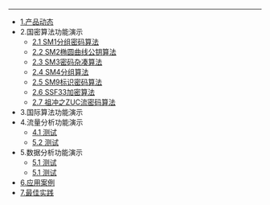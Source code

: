 ---
* [1.产品动态](/_pages/01chapindongtai.md)
* 2.国密算法功能演示
	* [2.1 SM1分组密码算法](/_pages/SM1.md)
	* [2.2 SM2椭圆曲线公钥算法](/_pages/SM2.md)
	* [2.3 SM3密码杂凑算法](/_pages/SM3.md)
	* [2.4 SM4分组算法](/_pages/SM4.md)
	* [2.5 SM9标识密码算法](/_pages/SM9.md)
	* [2.6 SSF33加密算法](/_pages/SSF33.md)
	* [2.7 祖冲之ZUC流密码算法](/_pages/ZUC.md)
* 3.国际算法功能演示
* 4.流量分析功能演示
  * [4.1 测试](/_pages/02yingyong.md)
  * [5.2 测试](/_pages/test.md)
* 5.数据分析功能演示
  * [5.1 测试](/_pages/02yingyong.md)
  * [5.1 测试](/_pages/test.md)
* [6.应用案例](/_pages/02yingyong.md)
* [7.最佳实践](/_pages/03zuijia.md)
